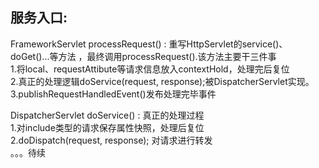 服务入口:
-------------------
FrameworkServlet processRequest() : 重写HttpServlet的service()、doGet()...等方法 ，最终调用processRequest().该方法主要干三件事  
1.将local、requestAttibute等请求信息放入contextHold，处理完后复位  
2.真正的处理逻辑doService(request, response);被DispatcherServlet实现。  
3.publishRequestHandledEvent()发布处理完毕事件   

DispatcherServlet doService() : 真正的处理过程  
1.对include类型的请求保存属性快照，处理后复位  
2.doDispatch(request, response); 对请求进行转发  
。。。待续